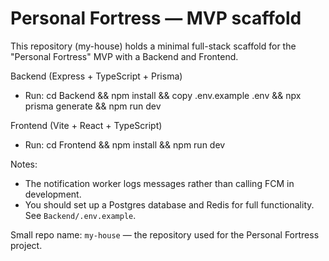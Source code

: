 # Personal Fortress — MVP scaffold

This repository (my-house) holds a minimal full-stack scaffold for the "Personal Fortress" MVP with a Backend and Frontend.

Backend (Express + TypeScript + Prisma)
- Run: cd Backend && npm install && copy .env.example .env && npx prisma generate && npm run dev

Frontend (Vite + React + TypeScript)
- Run: cd Frontend && npm install && npm run dev

Notes:
- The notification worker logs messages rather than calling FCM in development.
- You should set up a Postgres database and Redis for full functionality. See `Backend/.env.example`.

Small repo name: `my-house` — the repository used for the Personal Fortress project.
